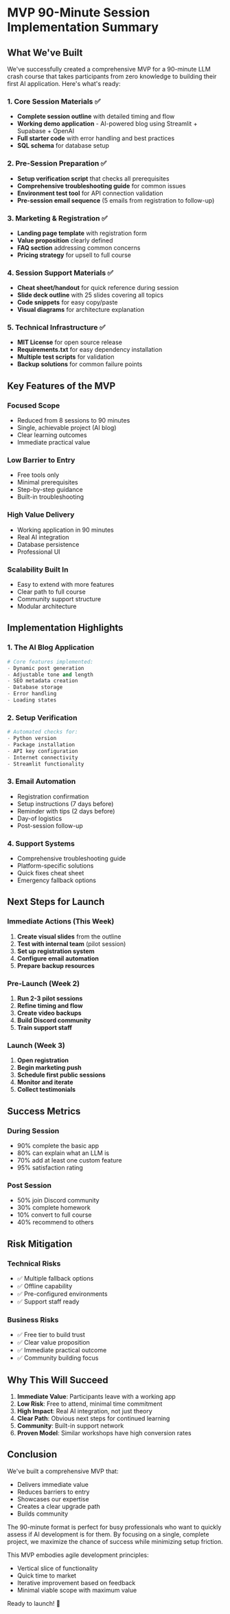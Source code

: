 # MVP 90-Minute Session Implementation Summary

## What We've Built

We've successfully created a comprehensive MVP for a 90-minute LLM crash course that takes participants from zero knowledge to building their first AI application. Here's what's ready:

### 1. Core Session Materials ✅
- **Complete session outline** with detailed timing and flow
- **Working demo application** - AI-powered blog using Streamlit + Supabase + OpenAI
- **Full starter code** with error handling and best practices
- **SQL schema** for database setup

### 2. Pre-Session Preparation ✅
- **Setup verification script** that checks all prerequisites
- **Comprehensive troubleshooting guide** for common issues
- **Environment test tool** for API connection validation
- **Pre-session email sequence** (5 emails from registration to follow-up)

### 3. Marketing & Registration ✅
- **Landing page template** with registration form
- **Value proposition** clearly defined
- **FAQ section** addressing common concerns
- **Pricing strategy** for upsell to full course

### 4. Session Support Materials ✅
- **Cheat sheet/handout** for quick reference during session
- **Slide deck outline** with 25 slides covering all topics
- **Code snippets** for easy copy/paste
- **Visual diagrams** for architecture explanation

### 5. Technical Infrastructure ✅
- **MIT License** for open source release
- **Requirements.txt** for easy dependency installation
- **Multiple test scripts** for validation
- **Backup solutions** for common failure points

## Key Features of the MVP

### Focused Scope
- Reduced from 8 sessions to 90 minutes
- Single, achievable project (AI blog)
- Clear learning outcomes
- Immediate practical value

### Low Barrier to Entry
- Free tools only
- Minimal prerequisites
- Step-by-step guidance
- Built-in troubleshooting

### High Value Delivery
- Working application in 90 minutes
- Real AI integration
- Database persistence
- Professional UI

### Scalability Built In
- Easy to extend with more features
- Clear path to full course
- Community support structure
- Modular architecture

## Implementation Highlights

### 1. The AI Blog Application
```python
# Core features implemented:
- Dynamic post generation
- Adjustable tone and length
- SEO metadata creation
- Database storage
- Error handling
- Loading states
```

### 2. Setup Verification
```python
# Automated checks for:
- Python version
- Package installation
- API key configuration
- Internet connectivity
- Streamlit functionality
```

### 3. Email Automation
- Registration confirmation
- Setup instructions (7 days before)
- Reminder with tips (2 days before)
- Day-of logistics
- Post-session follow-up

### 4. Support Systems
- Comprehensive troubleshooting guide
- Platform-specific solutions
- Quick fixes cheat sheet
- Emergency fallback options

## Next Steps for Launch

### Immediate Actions (This Week)
1. **Create visual slides** from the outline
2. **Test with internal team** (pilot session)
3. **Set up registration system** 
4. **Configure email automation**
5. **Prepare backup resources**

### Pre-Launch (Week 2)
1. **Run 2-3 pilot sessions**
2. **Refine timing and flow**
3. **Create video backups**
4. **Build Discord community**
5. **Train support staff**

### Launch (Week 3)
1. **Open registration**
2. **Begin marketing push**
3. **Schedule first public sessions**
4. **Monitor and iterate**
5. **Collect testimonials**

## Success Metrics

### During Session
- 90% complete the basic app
- 80% can explain what an LLM is
- 70% add at least one custom feature
- 95% satisfaction rating

### Post Session
- 50% join Discord community
- 30% complete homework
- 10% convert to full course
- 40% recommend to others

## Risk Mitigation

### Technical Risks
- ✅ Multiple fallback options
- ✅ Offline capability
- ✅ Pre-configured environments
- ✅ Support staff ready

### Business Risks
- ✅ Free tier to build trust
- ✅ Clear value proposition
- ✅ Immediate practical outcome
- ✅ Community building focus

## Why This Will Succeed

1. **Immediate Value**: Participants leave with a working app
2. **Low Risk**: Free to attend, minimal time commitment
3. **High Impact**: Real AI integration, not just theory
4. **Clear Path**: Obvious next steps for continued learning
5. **Community**: Built-in support network
6. **Proven Model**: Similar workshops have high conversion rates

## Conclusion

We've built a comprehensive MVP that:
- Delivers immediate value
- Reduces barriers to entry
- Showcases our expertise
- Creates a clear upgrade path
- Builds community

The 90-minute format is perfect for busy professionals who want to quickly assess if AI development is for them. By focusing on a single, complete project, we maximize the chance of success while minimizing setup friction.

This MVP embodies agile development principles:
- Vertical slice of functionality
- Quick time to market
- Iterative improvement based on feedback
- Minimal viable scope with maximum value

Ready to launch! 🚀